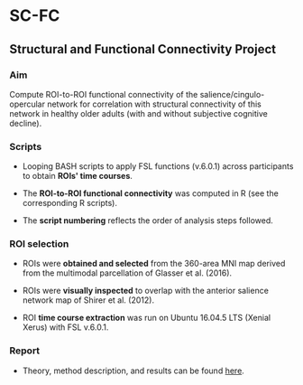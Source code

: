 # **SC-FC**
## **Structural and Functional Connectivity Project**

### **Aim**

Compute ROI-to-ROI functional connectivity of the salience/cingulo-opercular network for correlation with structural connectivity of this network in healthy older adults (with and without subjective cognitive decline).

### **Scripts**

- Looping BASH scripts to apply FSL functions (v.6.0.1) across participants to obtain **ROIs' time courses**.

- The **ROI-to-ROI functional connectivity** was computed in R (see the corresponding R scripts).

- The **script numbering** reflects the order of analysis steps followed.

### **ROI selection**

- ROIs were **obtained and selected** from the 360-area MNI map derived from the multimodal parcellation of Glasser et al. (2016).

- ROIs were **visually inspected** to overlap with the anterior salience network map of Shirer et al. (2012).

- ROI **time course extraction** was run on Ubuntu 16.04.5 LTS (Xenial Xerus) with FSL v.6.0.1.

### **Report**

- Theory, method description, and results can be found [here](https://doi.org/10.1016/j.neuroimage.2022.119662).
